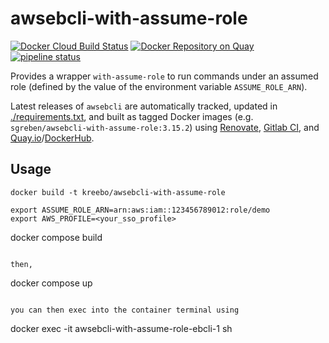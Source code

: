 # awsebcli-with-assume-role

[![Docker Cloud Build Status](https://img.shields.io/docker/cloud/build/sgreben/awsebcli-with-assume-role.svg)](https://hub.docker.com/r/sgreben/awsebcli-with-assume-role/builds) [![Docker Repository on Quay](https://quay.io/repository/sgreben/awsebcli-with-assume-role/status "Docker Repository on Quay")](https://quay.io/repository/sgreben/awsebcli-with-assume-role) [![pipeline status](https://gitlab.com/sgreben/docker-awsebcli-with-assume-role/badges/master/pipeline.svg)](https://gitlab.com/sgreben/docker-awsebcli-with-assume-role/pipelines)

Provides a wrapper `with-assume-role` to run commands under an assumed role (defined by the value of the environment variable `ASSUME_ROLE_ARN`).

Latest releases of `awsebcli` are automatically tracked, updated in [./requirements.txt](requirements.txt), and built as tagged Docker images (e.g. `sgreben/awsebcli-with-assume-role:3.15.2`) using [Renovate](https://renovatebot.com), [Gitlab CI](https://gitlab.com/sgreben/docker-awsebcli-with-assume-role/pipelines), and [Quay.io](https://quay.io/repository/sgreben/awsebcli-with-assume-role?tab=builds)/[DockerHub](https://hub.docker.com/r/sgreben/awsebcli-with-assume-role/builds).

## Usage

```
docker build -t kreebo/awsebcli-with-assume-role
```

```
export ASSUME_ROLE_ARN=arn:aws:iam::123456789012:role/demo
export AWS_PROFILE=<your_sso_profile>

```
docker compose build
```

then,

```
docker compose up
```

you can then exec into the container terminal using

```
docker exec -it awsebcli-with-assume-role-ebcli-1 sh
```
